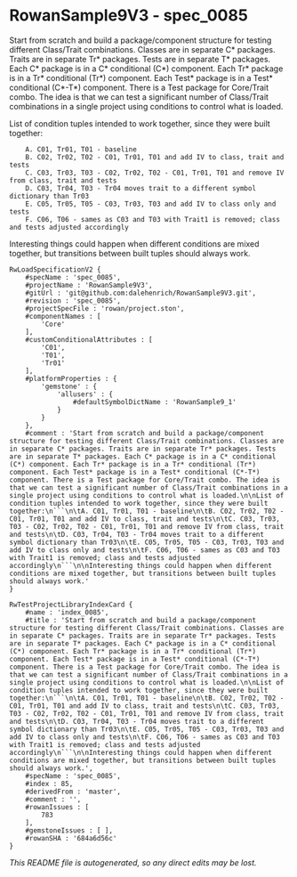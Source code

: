 # RowanSample9V3 - spec_0085
Start from scratch and build a package/component structure for testing different Class/Trait combinations. Classes are in separate C* packages. Traits are in separate Tr* packages. Tests  are in separate T* packages. Each C* package is in a C* conditional (C*) component. Each Tr* package is in a Tr* conditional (Tr*) component. Each Test* package is in a Test* conditional (C*-T*) component. There is a Test package for Core/Trait combo. The idea is that we can test a significant number of Class/Trait combinations in a single project using conditions to control what is loaded.

List of condition tuples intended to work together, since they were built together:
```
	A. C01, Tr01, T01 - baseline
	B. C02, Tr02, T02 - C01, Tr01, T01 and add IV to class, trait and tests
	C. C03, Tr03, T03 - C02, Tr02, T02 - C01, Tr01, T01 and remove IV from class, trait and tests
	D. C03, Tr04, T03 - Tr04 moves trait to a different symbol dictionary than Tr03
	E. C05, Tr05, T05 - C03, Tr03, T03 and add IV to class only and tests
	F. C06, T06 - sames as C03 and T03 with Trait1 is removed; class and tests adjusted accordingly
```

Interesting things could happen when different conditions are mixed together, but transitions between built tuples should always work.
```
RwLoadSpecificationV2 {
	#specName : 'spec_0085',
	#projectName : 'RowanSample9V3',
	#gitUrl : 'git@github.com:dalehenrich/RowanSample9V3.git',
	#revision : 'spec_0085',
	#projectSpecFile : 'rowan/project.ston',
	#componentNames : [
		'Core'
	],
	#customConditionalAttributes : [
		'C01',
		'T01',
		'Tr01'
	],
	#platformProperties : {
		'gemstone' : {
			'allusers' : {
				#defaultSymbolDictName : 'RowanSample9_1'
			}
		}
	},
	#comment : 'Start from scratch and build a package/component structure for testing different Class/Trait combinations. Classes are in separate C* packages. Traits are in separate Tr* packages. Tests  are in separate T* packages. Each C* package is in a C* conditional (C*) component. Each Tr* package is in a Tr* conditional (Tr*) component. Each Test* package is in a Test* conditional (C*-T*) component. There is a Test package for Core/Trait combo. The idea is that we can test a significant number of Class/Trait combinations in a single project using conditions to control what is loaded.\n\nList of condition tuples intended to work together, since they were built together:\n```\n\tA. C01, Tr01, T01 - baseline\n\tB. C02, Tr02, T02 - C01, Tr01, T01 and add IV to class, trait and tests\n\tC. C03, Tr03, T03 - C02, Tr02, T02 - C01, Tr01, T01 and remove IV from class, trait and tests\n\tD. C03, Tr04, T03 - Tr04 moves trait to a different symbol dictionary than Tr03\n\tE. C05, Tr05, T05 - C03, Tr03, T03 and add IV to class only and tests\n\tF. C06, T06 - sames as C03 and T03 with Trait1 is removed; class and tests adjusted accordingly\n```\n\nInteresting things could happen when different conditions are mixed together, but transitions between built tuples should always work.'
}

RwTestProjectLibraryIndexCard {
	#name : 'index_0085',
	#title : 'Start from scratch and build a package/component structure for testing different Class/Trait combinations. Classes are in separate C* packages. Traits are in separate Tr* packages. Tests  are in separate T* packages. Each C* package is in a C* conditional (C*) component. Each Tr* package is in a Tr* conditional (Tr*) component. Each Test* package is in a Test* conditional (C*-T*) component. There is a Test package for Core/Trait combo. The idea is that we can test a significant number of Class/Trait combinations in a single project using conditions to control what is loaded.\n\nList of condition tuples intended to work together, since they were built together:\n```\n\tA. C01, Tr01, T01 - baseline\n\tB. C02, Tr02, T02 - C01, Tr01, T01 and add IV to class, trait and tests\n\tC. C03, Tr03, T03 - C02, Tr02, T02 - C01, Tr01, T01 and remove IV from class, trait and tests\n\tD. C03, Tr04, T03 - Tr04 moves trait to a different symbol dictionary than Tr03\n\tE. C05, Tr05, T05 - C03, Tr03, T03 and add IV to class only and tests\n\tF. C06, T06 - sames as C03 and T03 with Trait1 is removed; class and tests adjusted accordingly\n```\n\nInteresting things could happen when different conditions are mixed together, but transitions between built tuples should always work.',
	#specName : 'spec_0085',
	#index : 85,
	#derivedFrom : 'master',
	#comment : '',
	#rowanIssues : [
		783
	],
	#gemstoneIssues : [ ],
	#rowanSHA : '684a6d56c'
}
```

*This README file is autogenerated, so any direct edits may be lost.*
